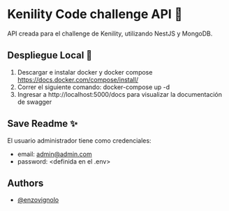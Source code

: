  # Kenility Code challenge API 📝  
 API creada para el challenge de Kenility, utilizando NestJS y MongoDB.
 
  ## Despliegue Local 🚀  
1. Descargar e instalar docker y docker compose https://docs.docker.com/compose/install/
2. Correr el siguiente comando: docker-compose up -d  
3. Ingresar a http://localhost:5000/docs para visualizar la documentación de swagger
      
  ## Save Readme ✨  
El usuario administrador tiene como credenciales:
- email: admin@admin.com
- password: <definida en el .env>  


## Authors  
- [@enzovignolo](https://github.com/enzovignolo)  
